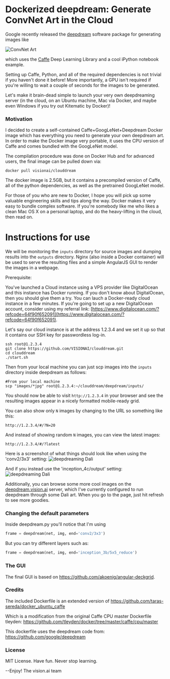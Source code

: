 # Dockerized deepdream: Generate ConvNet Art in the Cloud

Google recently released the
[deepdream](https://github.com/google/deepdream) software package for generating images like

![ConvNet Art](http://1.bp.blogspot.com/-CdUrPm7x5Ig/VZQIGjJzP0I/AAAAAAAAAnI/qhqchfzdaOc/s640/image00.jpg)

which uses the [Caffe](http://caffe.berkeleyvision.org/) Deep Learning
Library and a cool iPython notebook example.

Setting up Caffe, Python, and all of the required dependencies is not
trivial if you haven't done it before! More importantly, a GPU isn't
required if you're willing to wait a couple of seconds for the images
to be generated.

Let's make it brain-dead simple to launch your very own
deepdreaming server (in the cloud, on an Ubuntu machine, Mac via
Docker, and maybe even Windows if you try out Kitematic by Docker)!

### Motivation

I decided to create a self-contained Caffe+GoogLeNet+Deepdream Docker image
which has everything you need to generate your own deepdream art. In
order to make the Docker image very portable, it uses the CPU version
of Caffe and comes bundled with the GoogLeNet model.

The compilation procedure was done on Docker Hub and for advanced
users, the final image can be pulled down via:

```
docker pull visionai/clouddream
```

The docker image is 2.5GB, but it contains a precompiled version of
Caffe, all of the python dependencies, as well as the pretrained
GoogLeNet model.

For those of you who are new to Docker, I hope you will pick up some
valuable engineering skills and tips along the way. Docker makes it very easy
to bundle complex software. If you're somebody like me who likes a
clean Mac OS X on a personal laptop, and do the heavy-lifting in the
cloud, then read on.

# Instructions for use

We will be monitoring the `inputs` directory for source images and
dumping results into the `outputs` directory.  Nginx (also inside a
Docker container) will be used to serve the resulting files and a
simple AngularJS GUI to render the images in a webpage.

Prerequisite:

You've launched a Cloud instance using a VPS provider like
DigitalOcean and this instance has Docker running. If you don't know
about DigitalOcean, then you should give them a try.  You can lauch a
Docker-ready cloud instance in a few minutes.  If you're going to set
up a new DigitalOcean account, consider using my referral link:
[https://www.digitalocean.com/?refcode=64f90f652091](https://www.digitalocean.com/?refcode=64f90f652091).

Let's say our cloud instance is at the address 1.2.3.4 and we set it
up so that it contains our SSH key for passwordless log-in.

```
ssh root@1.2.3.4
git clone https://github.com/VISIONAI/clouddream.git
cd clouddream
./start.sh
```

Then from your local machine you can just scp images into the `inputs`
directory inside deepdream as follows:

```
#From your local machine
scp "images/*jpg" root@1.2.3.4:~/clouddream/deepdream/inputs/
```

You should now be able to visit `http://1.2.3.4` in your browser and
see the resulting images appear in a nicely formatted mobile-ready grid.

You can also show only `N` images by changing to the URL so something like this:
```
http://1.2.3.4/#/?N=20
```

And instead of showing random `N` images, you can view the latest images:
```
http://1.2.3.4/#/?latest
```

Here is a screenshot of what things should look like when using the 'conv2/3x3' setting:
![deepdreaming Dali](https://raw.githubusercontent.com/VISIONAI/clouddream/master/deepdream_vision_ai_screenshot.png)

And if you instead use the 'inception_4c/output' setting:
![deepdreaming Dali](https://raw.githubusercontent.com/VISIONAI/clouddream/master/deepdream_vision_ai_screenshot2.png)

Additionally, you can browse some more cool images on the
[deepdream.vision.ai](http://deepdream.vision.ai) server, which I've
currently configured to run deepdream through some Dali art. When you
go to the page, just hit refresh to see more goodies.

### Changing the default parameters
Inside deepdream.py you'll notice that I'm using

```python
frame = deepdream(net, img, end='conv2/3x3')
```

But you can try different layers such as:

```python
frame = deepdream(net, img, end='inception_3b/5x5_reduce')
```

### The GUI

The final GUI is based on https://github.com/akoenig/angular-deckgrid.

### Credits

The included Dockerfile is an extended version of
https://github.com/taras-sereda/docker_ubuntu_caffe

Which is a modification from the original Caffe CPU master Dockerfile tleyden:
https://github.com/tleyden/docker/tree/master/caffe/cpu/master

This dockerfile uses the deepdream code from:
https://github.com/google/deepdream

### License

MIT License. Have fun. Never stop learning.

--Enjoy!
The vision.ai team


